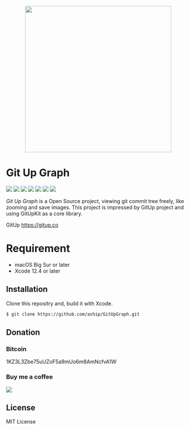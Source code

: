 
<div align="center"><img src="https://blog.office-aship.info/wp-content/uploads/2020/08/git_up_graph-768x524.jpg" width="400"/></div>

# Git Up Graph

![](https://img.shields.io/badge/version-0.1-orange.svg)
![](https://img.shields.io/badge/macOS-11.1-brightgreen.svg)
![](https://img.shields.io/badge/GitUpKit-yellowgreen.svg)
![](https://img.shields.io/badge/SwiftUI-yellow.svg)
![](https://img.shields.io/badge/license-MIT-lightgrey.svg)
![](https://img.shields.io/badge/status-stable-blue.svg)
![](https://img.shields.io/badge/build-passing-000000.svg)

*Git Up Graph* is a Open Source project, viewing git commit tree freely, like zooming and save images. This project is impressed by GitUp project and using GitUpKit as a core library.

GitUp
https://gitup.co

# Requirement

* macOS Big Sur or later
* Xcode 12.4 or later

## Installation

Clone this repositry and, build it with Xcode.

```sh
$ git clone https://github.com/aship/GitUpGraph.git
```

## Donation

### Bitcoin

1KZ3L3Zbe75uUZoF5a9mUo6m8AmNcfvA1W

### Buy me a coffee

<a href="https://www.buymeacoffee.com/aship" target="_blank"><img src="https://img.buymeacoffee.com/button-api/?text=Buy me a coffee&emoji=&slug=aship&button_colour=FFDD00&font_colour=000000&font_family=Cookie&outline_colour=000000&coffee_colour=ffffff"></a>

## License

MIT License
